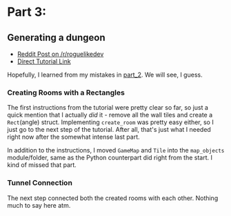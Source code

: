 # Part 3: 
## Generating a dungeon

- [Reddit Post on /r/roguelikedev](https://www.reddit.com/r/roguelikedev/comments/8twiwa/roguelikedev_does_the_complete_roguelike_tutorial/)
- [Direct Tutorial Link](http://rogueliketutorials.com/libtcod/3)

Hopefully, I learned from my mistakes in [part_2](../part_2). We will see, I guess.

### Creating Rooms with a Rectangles

The first instructions from the tutorial were pretty clear so far, so just a quick mention that I actually _did_ it - remove all the wall tiles and create a `Rect`(angle) struct. Implementing `create_room` was pretty easy either, so I just go to the next step of the tutorial. After all, that's just what I needed right now after the somewhat intense last part.

In addition to the instructions, I moved `GameMap` and `Tile` into the `map_objects` module/folder, same as the Python counterpart did right from the start. I kind of missed that part.

### Tunnel Connection

The next step connected both the created rooms with each other. Nothing much to say here atm.
